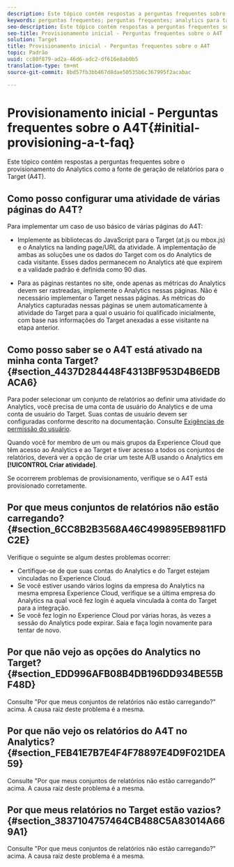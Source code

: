 ```yaml
---
description: Este tópico contém respostas a perguntas frequentes sobre o provisionamento do Analytics como a fonte de geração de relatórios para o Target (A4T).
keywords: perguntas frequentes; perguntas frequentes; analytics para target; a4T; provisionamento; provisionamento; adobe Experience Cloud
seo-description: Este tópico contém respostas a perguntas frequentes sobre o provisionamento do Analytics como a fonte de geração de relatórios para o Target (A4T).
seo-title: Provisionamento inicial - Perguntas frequentes sobre o A4T
solution: Target
title: Provisionamento inicial - Perguntas frequentes sobre o A4T
topic: Padrão
uuid: cc80f879-ad2a-46d6-adc2-df616e8ab0b5
translation-type: tm+mt
source-git-commit: 8bd57fb3bb467d8dae50535b6c367995f2acabac

---
```



# Provisionamento inicial - Perguntas frequentes sobre o A4T{#initial-provisioning-a-t-faq}

Este tópico contém respostas a perguntas frequentes sobre o provisionamento do Analytics como a fonte de geração de relatórios para o Target (A4T).

## Como posso configurar uma atividade de várias páginas do A4T?

Para implementar um caso de uso básico de várias páginas do A4T:

* Implemente as bibliotecas do JavaScript para o Target (at.js ou mbox.js) e o Analytics na landing page/URL da atividade. A implementação de ambas as soluções une os dados do Target com os do Analytics de cada visitante. Esses dados permanecem no Analytics até que expirem e a validade padrão é definida como 90 dias.

* Para as páginas restantes no site, onde apenas as métricas do Analytics devem ser rastreadas, implemente o Analytics nessas páginas. Não é necessário implementar o Target nessas páginas. As métricas do Analytics capturadas nessas páginas se unem automaticamente à atividade do Target para a qual o usuário foi qualificado inicialmente, com base nas informações do Target anexadas a esse visitante na etapa anterior.

## Como posso saber se o A4T está ativado na minha conta Target? {#section_4437D284448F4313BF953D4B6EDBACA6}

Para poder selecionar um conjunto de relatórios ao definir uma atividade do Analytics, você precisa de uma conta de usuário do Analytics e de uma conta de usuário do Target. Suas contas de usuário devem ser configuradas conforme descrito na documentação. Consulte [Exigências de permissão do usuário](../../../c-integrating-target-with-mac/a4t/account-reqs.md#concept_4BC06CAB00BF46FF9362AFE98656B083).

Quando você for membro de um ou mais grupos da Experience Cloud que têm acesso ao Analytics e ao Target e tiver acesso a todos os conjuntos de relatórios, deverá ver a opção de criar um teste A/B usando o Analytics em **[!UICONTROL Criar atividade]**.

Se ocorrerem problemas de provisionamento, verifique se o A4T está provisionado corretamente.

## Por que meus conjuntos de relatórios não estão carregando? {#section_6CC8B2B3568A46C499895EB9811FDC2E}

Verifique o seguinte se algum destes problemas ocorrer:

* Certifique-se de que suas contas do Analytics e do Target estejam vinculadas no Experience Cloud.
* Se você estiver usando vários logins da empresa do Analytics na mesma empresa Experience Cloud, verifique se a última empresa do Analytics na qual você fez login é aquela vinculada à conta do Target para a integração.
* Se você fez login no Experience Cloud por várias horas, às vezes a sessão do Analytics pode expirar. Saia e faça login novamente para tentar de novo.

## Por que não vejo as opções do Analytics no Target? {#section_EDD996AFB08B4DB196DD934BE55BF48D}

Consulte &quot;Por que meus conjuntos de relatórios não estão carregando?&quot; acima. A causa raiz deste problema é a mesma.

## Por que não vejo os relatórios do A4T no Analytics? {#section_FEB41E7B7E4F4F78897E4D9F021DEA59}

Consulte &quot;Por que meus conjuntos de relatórios não estão carregando?&quot; acima. A causa raiz deste problema é a mesma.

## Por que meus relatórios no Target estão vazios? {#section_3837104757464CB488C5A83014A669A1}

Consulte &quot;Por que meus conjuntos de relatórios não estão carregando?&quot; acima. A causa raiz deste problema é a mesma.

